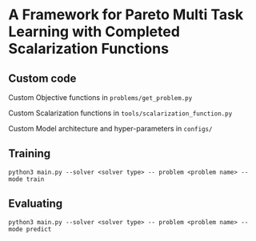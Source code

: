 # A Framework for Pareto Multi Task Learning with Completed Scalarization Functions
## Custom code
Custom Objective functions in `problems/get_problem.py`

Custom Scalarization functions in `tools/scalarization_function.py`

Custom Model architecture and hyper-parameters in `configs/`

## Training
```
python3 main.py --solver <solver type> -- problem <problem name> --mode train
```
## Evaluating
```
python3 main.py --solver <solver type> -- problem <problem name> --mode predict
```
